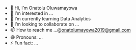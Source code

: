 - 👋 Hi, I’m Onatolu Oluwamayowa 
- 👀 I’m interested in ...
- 🌱 I’m currently learning Data Analytics
- 💞️ I’m looking to collaborate on ...
- 📫 How to reach me ...@onatolumayowa2019@gmail.com
- 😄 Pronouns: ...
- ⚡ Fun fact: ...

<!---
onatolumayowa/onatolumayowa is a ✨ special ✨ repository because its `README.md` (this file) appears on your GitHub profile.
You can click the Preview link to take a look at your changes.
--->
